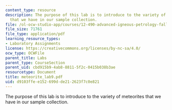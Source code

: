 ```yaml
---
content_type: resource
description: The purpose of this lab is to introduce to the variety of meteorites
  that we have in our sample collection.
file: /ol-ocw-studio-app/courses/12-490-advanced-igneous-petrology-fall-2005/d9103ffee152699dde212623f7c0e821_meteorite_lab9.pdf
file_size: 71761
file_type: application/pdf
learning_resource_types:
- Laboratory Assignments
license: https://creativecommons.org/licenses/by-nc-sa/4.0/
ocw_type: OCWFile
parent_title: Labs
parent_type: CourseSection
parent_uid: cbd915b9-4ab8-8811-5f2c-0415b038b3ae
resourcetype: Document
title: meteorite_lab9.pdf
uid: d9103ffe-e152-699d-de21-2623f7c0e821
---
```

The purpose of this lab is to introduce to the variety of meteorites that we have in our sample collection.